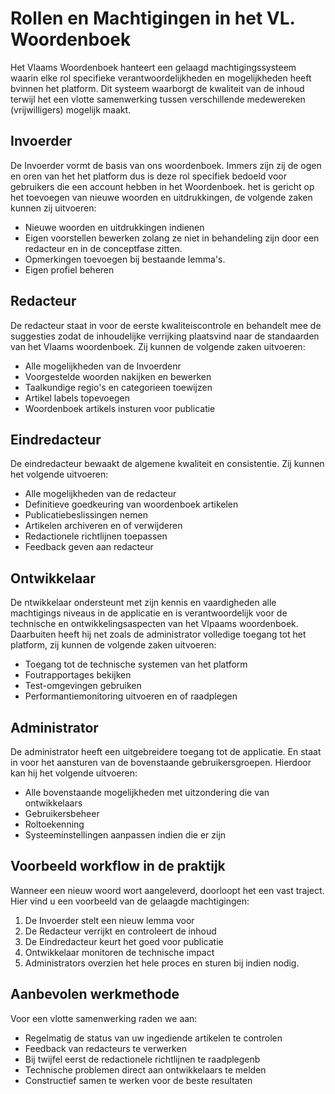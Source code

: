 # Rollen en Machtigingen in het VL. Woordenboek 

Het Vlaams Woordenboek hanteert een gelaagd machtigingssysteem waarin elke rol specifieke verantwoordelijkheden en mogelijkheden heeft bvinnen het platform. 
Dit systeem waarborgt de kwaliteit van de inhoud terwijl het een vlotte samenwerking tussen verschillende medewereken (vrijwilligers) mogelijk maakt. 

## Invoerder 

De Invoerder vormt de basis van ons woordenboek. Immers zijn zij de ogen en oren van het het platform dus is deze rol specifiek bedoeld voor gebruikers die een account hebben in het Woordenboek. het is gericht op het toevoegen van nieuwe woorden en uitdrukkingen, de volgende zaken kunnen zij uitvoeren: 

- Nieuwe woorden en uitdrukkingen indienen
- Eigen voorstellen bewerken zolang ze niet in behandeling zijn door een redacteur en in de conceptfase zitten. 
- Opmerkingen toevoegen bij bestaande lemma's. 
- Eigen profiel beheren 

## Redacteur 

De redacteur staat in voor de eerste kwaliteiscontrole en behandelt mee de suggesties zodat de inhoudelijke verrijking plaatsvind naar de standaarden van het Vlaams woordenboek.
Zij kunnen de volgende zaken uitvoeren: 

- Alle mogelijkheden van de Invoerdenr 
- Voorgestelde woorden nakijken en bewerken 
- Taalkundige regio's en categorieen toewijzen 
- Artikel labels topevoegen 
- Woordenboek artikels insturen voor publicatie 

## Eindredacteur 

De eindredacteur bewaakt de algemene kwaliteit en consistentie. Zij kunnen het volgende uitvoeren:

- Alle mogelijkheden van de redacteur 
- Definitieve goedkeuring van woordenboek artikelen 
- Publicatiebeslissingen nemen 
- Artikelen archiveren en of verwijderen 
- Redactionele richtlijnen toepassen 
- Feedback geven aan redacteur

## Ontwikkelaar 

De ntwikkelaar ondersteunt met zijn kennis en vaardigheden alle machtigings niveaus in de applicatie en is verantwoordelijk voor de technische en ontwikkelingsaspecten van het Vlpaams woordenboek. Daarbuiten heeft hij net zoals de administrator volledige toegang tot het platform, zij kunnen de volgende zaken uitvoeren: 

- Toegang tot de technische systemen van het platform 
- Foutrapportages bekijken 
- Test-omgevingen gebruiken 
- Performantiemonitoring uitvoeren en of raadplegen 

## Administrator 

De administrator heeft een uitgebreidere toegang tot de applicatie. En staat in voor het aansturen van de bovenstaande gebruikersgroepen. Hierdoor kan hij het volgende uitvoeren: 

- Alle bovenstaande mogelijkheden met uitzondering die van ontwikkelaars
- Gebruikersbeheer 
- Roltoekenning 
- Systeeminstellingen aanpassen indien die er zijn

## Voorbeeld workflow in de praktijk 

Wanneer een nieuw woord wort aangeleverd, doorloopt het een vast traject. Hier vind u een voorbeeld van de gelaagde machtigingen: 

1. De Invoerder stelt een nieuw lemma voor 
2. De Redacteur verrijkt en controleert de inhoud 
3. De Eindredacteur keurt het goed voor publicatie
4. Ontwikkelaar monitoren de technische impact 
5. Administrators overzien het hele proces en sturen bij indien nodig. 

## Aanbevolen werkmethode 

Voor een vlotte samenwerking raden we aan: 

- Regelmatig de status van uw ingediende artikelen te controlen 
- Feedback van redacteurs te verwerken 
- Bij twijfel eerst de redactionele richtlijnen te raadplegenb 
- Technische problemen direct aan ontwikkelaars te melden 
- Constructief samen te werken voor de beste resultaten 
